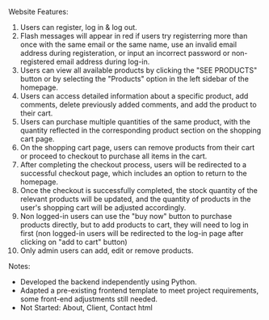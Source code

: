 Website Features:
1. Users can register, log in & log out.
2. Flash messages will appear in red if users try registerring more than once with the same email or the same name, use an invalid email address during registeration, or input an incorrect password or non-registered email address during log-in.
3. Users can view all available products by clicking the "SEE PRODUCTS" button or by selecting the "Products" option in the left sidebar of the homepage.
4. Users can access detailed information about a specific product, add comments, delete previously added comments, and add the product to their cart.
5. Users can purchase multiple quantities of the same product, with the quantity reflected in the corresponding product section on the shopping cart page.
6. On the shopping cart page, users can remove products from their cart or proceed to checkout to purchase all items in the cart.
7. After completing the checkout process, users will be redirected to a successful checkout page, which includes an option to return to the homepage.
8. Once the checkout is successfully completed, the stock quantity of the relevant products will be updated, and the quantity of products in the user's shopping cart will be adjusted accordingly.
9. Non logged-in users can use the "buy now" button to purchase products directly, but to add products to cart, they will need to log in first (non logged-in users will be redirected to the log-in page after clicking on "add to cart" button)
10. Only admin users can add, edit or remove products.

Notes:
- Developed the backend independently using Python.
- Adapted a pre-existing frontend template to meet project requirements, some front-end adjustments still needed.
- Not Started: About, Client, Contact html 
